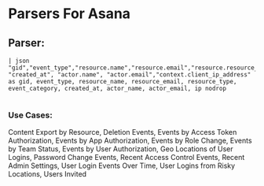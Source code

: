 # Parsers For Asana

## Parser:
```
| json "gid","event_type","resource.name","resource.email","resource.resource_type","event_category", "created_at", "actor.name", "actor.email","context.client_ip_address" as gid, event_type, resource_name, resource_email, resource_type, event_category, created_at, actor_name, actor_email, ip nodrop
 
```
### Use Cases:
Content Export by Resource, Deletion Events, Events by Access Token Authorization, Events by App Authorization, Events by Role Change, Events by Team Status, Events by User Authorization, Geo Locations of User Logins, Password Change Events, Recent Access Control Events, Recent Admin Settings, User Login Events Over Time, User Logins from Risky Locations, Users Invited


